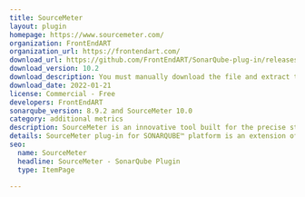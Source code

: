 ```yaml
---
title: SourceMeter
layout: plugin
homepage: https://www.sourcemeter.com/
organization: FrontEndART
organization_url: https://frontendart.com/
download_url: https://github.com/FrontEndART/SonarQube-plug-in/releases/download/v10.0-v8.9-v2.1.0/sourcemeter-10.0-plugins-for-sonarqube-8.9-v2.1.0.tar.gz
download_version: 10.2
download_description: You must manually download the file and extract the contents in extensions/plugins.
download_date: 2022-01-21
license: Commercial - Free
developers: FrontEndART
sonarqube_version: 8.9.2 and SourceMeter 10.0
category: additional metrics
description: SourceMeter is an innovative tool built for the precise static source code analysis of C/C++, Java, C#, Python, and RPG projects.
details: SourceMeter plug-in for SONARQUBE™ platform is an extension of the open-source SONARQUBE™ platform for managing code quality. The plug-in executes SourceMeter from the SONARQUBE™ platform and uploads the source code analysis results of SourceMeter into the SONARQUBE™ database. The plug-in is open-source, and provides all the usual SONARQUBE™ code analysis results, extended with many additional metrics and issue detectors provided by the SourceMeter tool. The plug-in supports the C/C++, C#, Java, Python and RPG languages. Additionally, the plug-in extends the SONARQUBE™ platform GUI with new features on the dashboard and drill-down views.
seo: 
  name: SourceMeter
  headline: SourceMeter - SonarQube Plugin
  type: ItemPage

---
```

